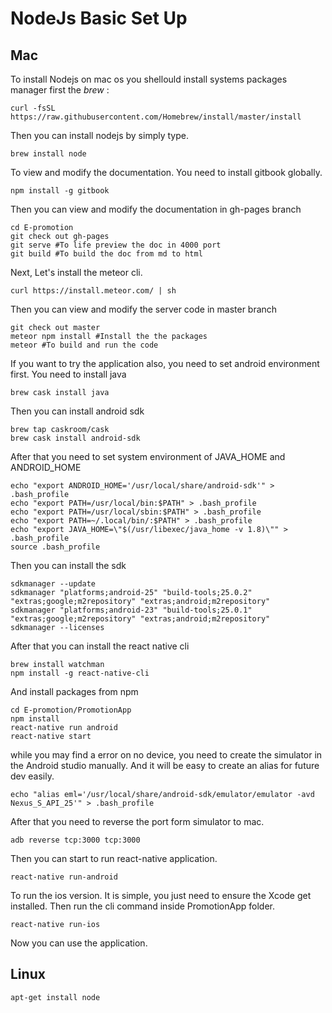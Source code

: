 # NodeJs Basic Set Up

## Mac

To install Nodejs on mac os you shellould install systems packages manager first the *brew* :

```shell
curl -fsSL https://raw.githubusercontent.com/Homebrew/install/master/install
```
Then you can install nodejs by simply type.

```shell
brew install node
```

To view and modify the documentation. You need to install gitbook globally.

```shell
npm install -g gitbook
```

Then you can view and modify the documentation in gh-pages branch

```shell
cd E-promotion
git check out gh-pages
git serve #To life preview the doc in 4000 port
git build #To build the doc from md to html
```
Next, Let's install the meteor cli.
```shell
curl https://install.meteor.com/ | sh
```

Then you can view and modify the server code in master branch
```shell
git check out master
meteor npm install #Install the the packages
meteor #To build and run the code
```

If you want to try the application also, you need to set android environment first.
You need to install java
```shell
brew cask install java
```
Then you can install android sdk
```shell
brew tap caskroom/cask
brew cask install android-sdk
```
After that you need to set system environment of JAVA\_HOME and ANDROID\_HOME

``` shell
echo "export ANDROID_HOME='/usr/local/share/android-sdk'" > .bash_profile
echo "export PATH=/usr/local/bin:$PATH" > .bash_profile
echo "export PATH=/usr/local/sbin:$PATH" > .bash_profile
echo "export PATH=~/.local/bin/:$PATH" > .bash_profile
echo "export JAVA_HOME=\"$(/usr/libexec/java_home -v 1.8)\"" > .bash_profile
source .bash_profile

```
Then you can install the sdk

``` shell
sdkmanager --update
sdkmanager "platforms;android-25" "build-tools;25.0.2" "extras;google;m2repository" "extras;android;m2repository"
sdkmanager "platforms;android-23" "build-tools;25.0.1" "extras;google;m2repository" "extras;android;m2repository"
sdkmanager --licenses
```

After that you can install the react native cli
``` shell
brew install watchman
npm install -g react-native-cli
```
And install packages from npm

``` shell
cd E-promotion/PromotionApp
npm install
react-native run android
react-native start
```
while you may find a error on no device, you need to create the simulator in the Android studio manually.
And it will be easy to create an alias for future dev easily.
```shell
echo "alias eml='/usr/local/share/android-sdk/emulator/emulator -avd Nexus_S_API_25'" > .bash_profile
```
After that you need to reverse the port form simulator to mac.
```shell
adb reverse tcp:3000 tcp:3000
```
Then you can start to run react-native application.
```shell
react-native run-android
```
To run the ios version. It is simple, you just need to ensure the Xcode get installed.
Then run the cli command inside PromotionApp folder.

```shell
react-native run-ios
```
Now you can use the application.

## Linux

```shell
apt-get install node
```
